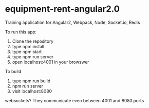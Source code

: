 # equipment-rent-angular2.0
Training application for Angular2, Webpack, Node, Socket.io, Redis

To run this app:
1. Clone the repository
2. type npm install
3. type npm start
4. type npm run server
5. open localhost:4001 in your browswer

To build
1. type npm run build
2. npm run server
3. visit localhost:8080

websockets? They communicate even between 4001 and 8080 ports

